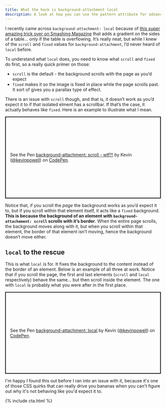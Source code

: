 ```yaml
---
title: What the heck is background-attachment local 
description: A look at how you can use the pattern attribute for advanced form validation
---
```


I recently came across `background-attachment: local` because of [this super amazing trick over on Smashing Magazine](https://www.smashingmagazine.com/2019/01/table-design-patterns-web/#style-the-scroll) that adds a gradient on the sides of a table… only if the table is overflowing. It’s really neat, but while I knew of the `scroll` and `fixed` values for `background-attachment`, I’d never heard of `local` before.

<!--more-->

To understand what `local` does, you need to know what `scroll` and `fixed` do first, so a really quick primer on those:

- `scroll` is the default - the background scrolls with the page as you’d expect
- `fixed` makes it so the image is fixed in place while the page scrolls past. It sort of gives you a parallax type of effect.

There is an issue with `scroll` though, and that is, it doesn’t work as you’d expect it to if that isolated elment has a scrollbar. If that’s the case, it actually behaves like `fixed`. Here is an example to illustrate what I mean.

<p class="codepen" data-height="265" data-theme-id="0" data-default-tab="result" data-user="kevinpowell" data-slug-hash="yZjKZV" data-preview="true" style="height: 265px; box-sizing: border-box; display: flex; align-items: center; justify-content: center; border: 2px solid black; margin: 1em 0; padding: 1em;" data-pen-title="background-attachment: scroll - wtf?!">
  <span>See the Pen <a href="https://codepen.io/kevinpowell/pen/yZjKZV/">
  background-attachment: scroll - wtf?!</a> by Kevin (<a href="https://codepen.io/kevinpowell">@kevinpowell</a>)
  on <a href="https://codepen.io">CodePen</a>.</span>
</p>
<script async src="https://static.codepen.io/assets/embed/ei.js"></script>

Notice that, if you scroll the *page* the background works as you’d expect it to, but if you scroll within that element itself, it acts like a `fixed` background. **This is because the background of an element with `background-attachement: scroll` scrolls with it’s border**. When the entire page scrolls, the background moves along with it, but when you scroll within that element, the border of that element isn’t moving, hence the background doesn’t move either.

## `local` to the rescue

This is what `local` is for. It fixes the background to the content instead of the border of an element. Below is an example of all three at work. Notice that if you scroll the page, the first and last elements (`scroll` and `local` respectively) behave the same… but then scroll inside the element. The one with `local` is probably what you were after in the first place.

<p class="codepen" data-height="265" data-theme-id="0" data-default-tab="result" data-user="kevinpowell" data-slug-hash="bzMvzN" data-preview="true" style="height: 265px; box-sizing: border-box; display: flex; align-items: center; justify-content: center; border: 2px solid black; margin: 1em 0; padding: 1em;" data-pen-title="background-attachment: local">
  <span>See the Pen <a href="https://codepen.io/kevinpowell/pen/bzMvzN/">
  background-attachment: local</a> by Kevin (<a href="https://codepen.io/kevinpowell">@kevinpowell</a>)
  on <a href="https://codepen.io">CodePen</a>.</span>
</p>
<script async src="https://static.codepen.io/assets/embed/ei.js"></script>

I'm happy I found this out before I ran into an issue with it, because it's one of those CSS quirks that can really drive you bananas when you can't figure out why it's not behaving like you'd expect it to.

{% include cta.html %} 
